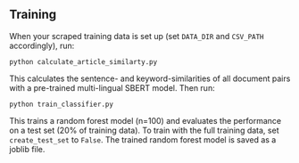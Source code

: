 ## Training

When your scraped training data is set up (set `DATA_DIR` and `CSV_PATH` accordingly), run:

```shell
python calculate_article_similarty.py
```

This calculates the sentence- and keyword-similarities of all document pairs with a pre-trained multi-lingual SBERT model. Then run:

```shell
python train_classifier.py
```

This trains a random forest model (n=100) and evaluates the performance on a test set (20% of training data). To train with the full training data, set `create_test_set` to `False`. The trained random forest model is saved as a joblib file.